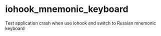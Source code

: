 # iohook_mnemonic_keyboard
Test application crash when use iohook and switch to Russian mnemonic keyboard

